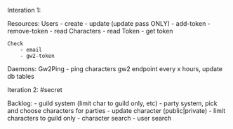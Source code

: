 Interation 1:

Resources:
	Users
		- create
		- update (update pass ONLY)
		- add-token
		- remove-token
		- read
	Characters
		- read
	Token
		- get token
		
	Check
		- email
		- gw2-token

Daemons:
	Gw2Ping
		- ping characters gw2 endpoint every x hours, update db tables

Iteration 2:
	#secret

Backlog:
	- guild system (limit char to guild only, etc)
	- party system, pick and choose characters for parties
	- update character (public|private)
	- limit characters to guild only
	- character search
	- user search
